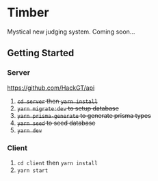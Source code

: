 # Timber

Mystical new judging system. Coming soon...

## Getting Started

### Server

https://github.com/HackGT/api

1. ~~`cd server` then `yarn install`~~
2. ~~`yarn migrate:dev` to setup database~~
3. ~~`yarn prisma-generate` to generate prisma types~~
4. ~~`yarn seed` to seed database~~
5. ~~`yarn dev`~~

### Client

1. `cd client` then `yarn install`
2. `yarn start`
